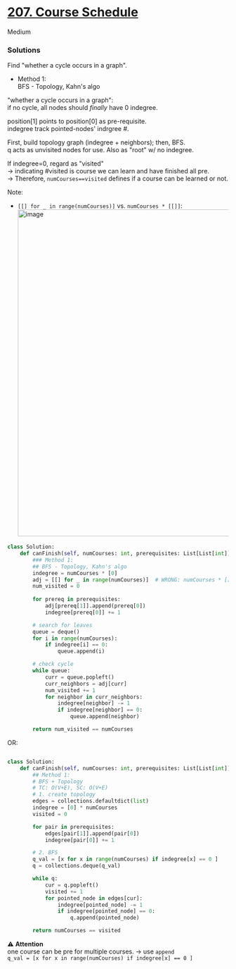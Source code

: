 # [207. Course Schedule](https://leetcode.com/problems/course-schedule/description/?envType=company&envId=facebook&favoriteSlug=facebook-thirty-days)

Medium

### Solutions
Find "whether a cycle occurs in a graph".

- Method 1:\
BFS - Topology, Kahn's algo

"whether a cycle occurs in a graph":\
if no cycle, all nodes should *finally* have 0 indegree.

position[1] points to position[0] as pre-requisite.\
indegree track pointed-nodes' indrgree #.

First, build topology graph (indegree + neighbors); then, BFS.\
q acts as unvisited nodes for use. Also as "root" w/ no indegree.

If indegree=0, regard as "visited"\
-> indicating #visited is course we can learn and have finished all pre.\
-> Therefore, `numCourses==visited` defines if a course can be learned or not.

Note:
- `[[] for _ in range(numCourses)]` vs. `numCourses * [[]]`:\
  <img width="742" alt="image" src="https://github.com/user-attachments/assets/14456e1c-da36-443d-be50-3d123622a176" />


```python
class Solution:
    def canFinish(self, numCourses: int, prerequisites: List[List[int]]) -> bool:
        ### Method 1:
        ## BFS - Topology, Kahn's algo
        indegree = numCourses * [0]
        adj = [[] for _ in range(numCourses)]  # WRONG: numCourses * [[]]
        num_visited = 0
        
        for prereq in prerequisites:
            adj[prereq[1]].append(prereq[0])
            indegree[prereq[0]] += 1

        # search for leaves
        queue = deque()
        for i in range(numCourses):
            if indegree[i] == 0:
                queue.append(i)

        # check cycle
        while queue:
            curr = queue.popleft()
            curr_neighbors = adj[curr]
            num_visited += 1
            for neighbor in curr_neighbors:
                indegree[neighbor] -= 1
                if indegree[neighbor] == 0:
                    queue.append(neighbor)

        return num_visited == numCourses

```

OR:
```python

class Solution:
    def canFinish(self, numCourses: int, prerequisites: List[List[int]]) -> bool:
        ## Method 1:
        # BFS + Topology
        # TC: O(V+E), SC: O(V+E)
        # 1. create topology
        edges = collections.defaultdict(list)
        indegree = [0] * numCourses
        visited = 0

        for pair in prerequisites:
            edges[pair[1]].append(pair[0])
            indegree[pair[0]] += 1

        # 2. BFS
        q_val = [x for x in range(numCourses) if indegree[x] == 0 ]
        q = collections.deque(q_val)

        while q:
            cur = q.popleft()
            visited += 1 
            for pointed_node in edges[cur]:
                indegree[pointed_node] -= 1
                if indegree[pointed_node] == 0:
                    q.append(pointed_node)

        return numCourses == visited

```

:warning: **Attention**\
one course can be pre for multiple courses.  ->  use `append`\
`q_val = [x for x in range(numCourses) if indegree[x] == 0 ]`
